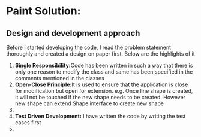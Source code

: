 # Paint Solution:

## Design and development approach
Before I started developing the code, I read the problem statement thoroughly and created a design on paper first.
Below are the highlights of it

<ol>
<li><b>Single Responsibility:</b>Code has been written in such a way that there is only one reason to modify the class and same has been specified in the comments mentioned in the classes</li>
<li><b>Open-Close Principle:</b>It is used to ensure that the application is close for modification but open for extension. e.g. Once line shape is created, it will not be touched if the new shape needs to be created. However new shape can extend Shape interface to create new shape</li>
<li><b></b></li>
<li><b>Test Driven Development:</b> I have written the code by writing the test cases first</li>
<li><b></b></li>
</ol>
